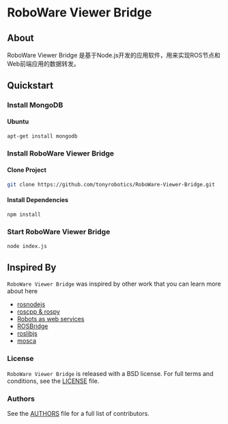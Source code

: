 RoboWare Viewer Bridge
====================
## About
RoboWare Viewer Bridge 是基于Node.js开发的应用软件，用来实现ROS节点和Web前端应用的数据转发。

## Quickstart
### Install MongoDB
#### Ubuntu
```bash
apt-get install mongodb
```
### Install RoboWare Viewer Bridge
#### Clone Project
```bash
git clone https://github.com/tonyrobotics/RoboWare-Viewer-Bridge.git
```
#### Install Dependencies
```bash
npm install
```
### Start RoboWare Viewer Bridge
```bash
node index.js
```

## Inspired By
`RoboWare Viewer Bridge` was inspired by other work that you can learn more about here
- [rosnodejs](https://github.com/RethinkRobotics-opensource/rosnodejs)
- [roscpp & rospy](https://github.com/ros/ros_comm)
- [Robots as web services](http://ieeexplore.ieee.org/document/5980464/?tp=&arnumber=5980464&url=http:%2F%2Fieeexplore.ieee.org%2Fxpls%2Fabs_all.jsp%3Farnumber%3D5980464)
- [ROSBridge](https://github.com/RobotWebTools/rosbridge_suite)
- [roslibjs](https://github.com/RobotWebTools/roslibjs)
- [mosca](https://github.com/RobotWebTools/roslibjs)

### License
`RoboWare Viewer Bridge` is released with a BSD license. For full terms and conditions, see the [LICENSE](LICENSE) file.

### Authors
See the [AUTHORS](AUTHORS.md) file for a full list of contributors.

